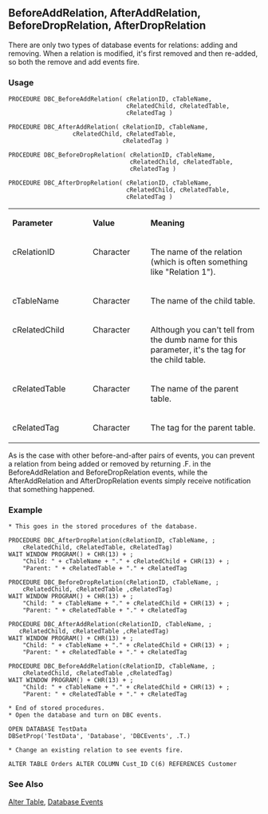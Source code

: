 ## BeforeAddRelation, AfterAddRelation, BeforeDropRelation, AfterDropRelation

There are only two types of database events for relations: adding and removing. When a relation is modified, it's first removed and then re-added, so both the remove and add events fire.

### Usage

```foxpro
PROCEDURE DBC_BeforeAddRelation( cRelationID, cTableName,
                                 cRelatedChild, cRelatedTable,
                                 cRelatedTag )

PROCEDURE DBC_AfterAddRelation( cRelationID, cTableName,
                  cRelatedChild, cRelatedTable,
                                cRelatedTag )

PROCEDURE DBC_BeforeDropRelation( cRelationID, cTableName,
                                  cRelatedChild, cRelatedTable,
                                  cRelatedTag )

PROCEDURE DBC_AfterDropRelation( cRelationID, cTableName,
                                 cRelatedChild, cRelatedTable,
                                 cRelatedTag )
```
<table>
<tr>
  <td width="32%" valign="top">
  <p><b>Parameter</b></p>
  </td>
  <td width="23%" valign="top">
  <p><b>Value</b></p>
  </td>
  <td width="45%" valign="top">
  <p><b>Meaning</b></p>
  </td>
 </tr>
<tr>
  <td width="32%" valign="top">
  <p>cRelationID</p>
  </td>
  <td width="23%" valign="top">
  <p>Character</p>
  </td>
  <td width="45%" valign="top">
  <p>The name of the relation (which is often something like &quot;Relation 1&quot;).</p>
  </td>
 </tr>
<tr>
  <td width="32%" valign="top">
  <p>cTableName</p>
  </td>
  <td width="23%" valign="top">
  <p>Character</p>
  </td>
  <td width="45%" valign="top">
  <p>The name of the child table.</p>
  </td>
 </tr>
<tr>
  <td width="32%" valign="top">
  <p>cRelatedChild</p>
  </td>
  <td width="23%" valign="top">
  <p>Character</p>
  </td>
  <td width="45%" valign="top">
  <p>Although you can't tell from the dumb name for this parameter, it's the tag for the child table. </p>
  </td>
 </tr>
<tr>
  <td width="32%" valign="top">
  <p>cRelatedTable</p>
  </td>
  <td width="23%" valign="top">
  <p>Character</p>
  </td>
  <td width="45%" valign="top">
  <p>The name of the parent table.</p>
  </td>
 </tr>
<tr>
  <td width="32%" valign="top">
  <p>cRelatedTag</p>
  </td>
  <td width="23%" valign="top">
  <p>Character</p>
  </td>
  <td width="45%" valign="top">
  <p>The tag for the parent table.</p>
  </td>
 </tr>
</table>

As is the case with other before-and-after pairs of events, you can prevent a relation from being added or removed by returning .F. in the BeforeAddRelation and BeforeDropRelation events, while the AfterAddRelation and AfterDropRelation events simply receive notification that something happened.

### Example

```foxpro
* This goes in the stored procedures of the database.

PROCEDURE DBC_AfterDropRelation(cRelationID, cTableName, ;
    cRelatedChild, cRelatedTable, cRelatedTag)
WAIT WINDOW PROGRAM() + CHR(13) + ;
    "Child: " + cTableName + "." + cRelatedChild + CHR(13) + ;
    "Parent: " + cRelatedTable + "." + cRelatedTag

PROCEDURE DBC_BeforeDropRelation(cRelationID, cTableName, ;
    cRelatedChild, cRelatedTable ,cRelatedTag)
WAIT WINDOW PROGRAM() + CHR(13) + ;
    "Child: " + cTableName + "." + cRelatedChild + CHR(13) + ;
    "Parent: " + cRelatedTable + "." + cRelatedTag

PROCEDURE DBC_AfterAddRelation(cRelationID, cTableName, ;
   cRelatedChild, cRelatedTable ,cRelatedTag)
WAIT WINDOW PROGRAM() + CHR(13) + ;
    "Child: " + cTableName + "." + cRelatedChild + CHR(13) + ;
    "Parent: " + cRelatedTable + "." + cRelatedTag

PROCEDURE DBC_BeforeAddRelation(cRelationID, cTableName, ;
    cRelatedChild, cRelatedTable ,cRelatedTag)
WAIT WINDOW PROGRAM() + CHR(13) + ;
    "Child: " + cTableName + "." + cRelatedChild + CHR(13) + ;
    "Parent: " + cRelatedTable + "." + cRelatedTag

* End of stored procedures.
* Open the database and turn on DBC events.

OPEN DATABASE TestData
DBSetProp('TestData', 'Database', 'DBCEvents', .T.)

* Change an existing relation to see events fire.

ALTER TABLE Orders ALTER COLUMN Cust_ID C(6) REFERENCES Customer
```
### See Also

[Alter Table](s4g332.md), [Database Events](s4g900.md)